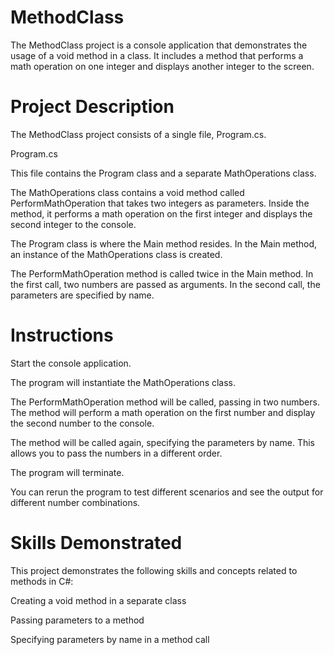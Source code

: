 # MethodClass

The MethodClass project is a console application that demonstrates the usage of a void method in a class. It includes a method that performs a math operation on one integer and displays another integer to the screen.

# Project Description
The MethodClass project consists of a single file, Program.cs.

Program.cs

This file contains the Program class and a separate MathOperations class.

The MathOperations class contains a void method called PerformMathOperation that takes two integers as parameters. Inside the method, it performs a math operation on the first integer and displays the second integer to the console.

The Program class is where the Main method resides. In the Main method, an instance of the MathOperations class is created.

The PerformMathOperation method is called twice in the Main method. In the first call, two numbers are passed as arguments. In the second call, the parameters are specified by name.

# Instructions
Start the console application.

The program will instantiate the MathOperations class.

The PerformMathOperation method will be called, passing in two numbers. The method will perform a math operation on the first number and display the second number to the console.

The method will be called again, specifying the parameters by name. This allows you to pass the numbers in a different order.

The program will terminate.

You can rerun the program to test different scenarios and see the output for different number combinations.

# Skills Demonstrated
This project demonstrates the following skills and concepts related to methods in C#:

Creating a void method in a separate class

Passing parameters to a method

Specifying parameters by name in a method call
